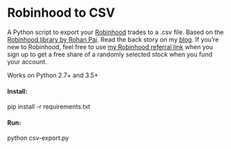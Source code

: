 # Robinhood to CSV

A Python script to export your [Robinhood](https://www.robinhood.com) trades to a .csv file.  Based on the [Robinhood library by Rohan Pai](https://github.com/Jamonek/Robinhood).  Read the back story on my [blog](http://www.onlineaspect.com/2015/12/17/export-robinhood-investments-to-csv).  If you’re new to Robinhood, feel free to use [my Robinhood referral link](http://share.robinhood.com/joshf12) when you sign up to get a free share of a randomly selected stock when you fund your account.

Works on Python 2.7+ and 3.5+

#### Install:
pip install -r requirements.txt

#### Run:
python csv-export.py
